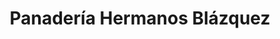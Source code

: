 ---
title: "Panadería Hermanos Blázquez"
url: /piedralaves/panaderia-hermanos-blazquez/
shop: panadería
---